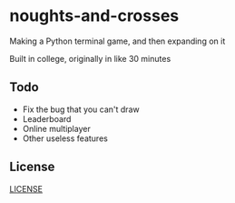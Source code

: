 # noughts-and-crosses
Making a Python terminal game, and then expanding on it

Built in college, originally in like 30 minutes

## Todo
* Fix the bug that you can't draw
* Leaderboard
* Online multiplayer
* Other useless features

## License
[LICENSE](LICENSE)
